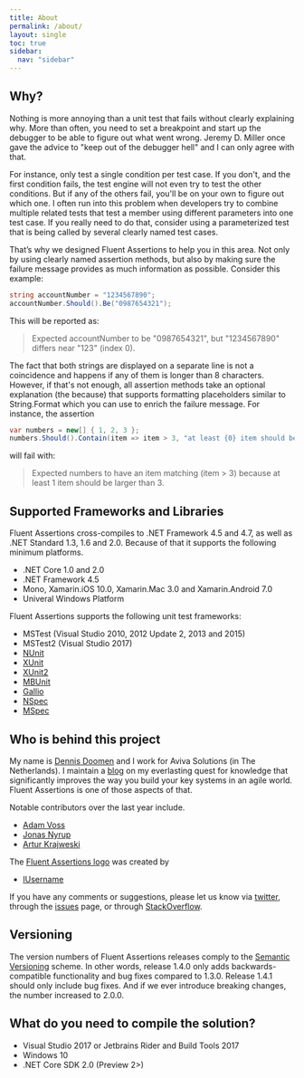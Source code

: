 ```yaml
---
title: About
permalink: /about/
layout: single
toc: true
sidebar:
  nav: "sidebar"
---
```


## Why?

Nothing is more annoying than a unit test that fails without clearly explaining why. More than often, you need to set a breakpoint and start up the debugger to be able to figure out what went wrong. Jeremy D. Miller once gave the advice to "keep out of the debugger hell" and I can only agree with that.

For instance, only test a single condition per test case. If you don't, and the first condition fails, the test engine will not even try to test the other conditions. But if any of the others fail, you'll be on your own to figure out which one. I often run into this problem when developers try to combine multiple related tests that test a member using different parameters into one test case. If you really need to do that, consider using a parameterized test that is being called by several clearly named test cases.

That’s why we designed Fluent Assertions to help you in this area. Not only by using clearly named assertion methods, but also by making sure the failure message provides as much information as possible. Consider this example:

```c#
string accountNumber = "1234567890";
accountNumber.Should().Be("0987654321");
```

This will be reported as:

> Expected accountNumber to be
"0987654321", but
"1234567890" differs near "123" (index 0).

The fact that both strings are displayed on a separate line is not a coincidence and happens if any of them is longer than 8 characters. However, if that's not enough, all assertion methods take an optional explanation (the because) that supports formatting placeholders similar to String.Format which you can use to enrich the failure message. For instance, the assertion

```c#
var numbers = new[] { 1, 2, 3 };
numbers.Should().Contain(item => item > 3, "at least {0} item should be larger than 3", 1);
```

will fail with:

> Expected numbers to have an item matching (item > 3) because at least 1 item should be larger than 3.

## Supported Frameworks and Libraries

Fluent Assertions cross-compiles to .NET Framework 4.5 and 4.7, as well as .NET Standard 1.3, 1.6 and 2.0. Because of that it supports the following minimum platforms.
*   .NET Core 1.0 and 2.0
*   .NET Framework 4.5
*   Mono, Xamarin.iOS 10.0, Xamarin.Mac 3.0 and Xamarin.Android 7.0
*   Univeral Windows Platform

Fluent Assertions supports the following unit test frameworks:

*   MSTest (Visual Studio 2010, 2012 Update 2, 2013 and 2015)
*   MSTest2 (Visual Studio 2017)
*   [NUnit](http://www.nunit.org/)
*   [XUnit](http://xunit.codeplex.com/)
*   [XUnit2](https://github.com/xunit/xunit/releases)
*   [MBUnit](http://code.google.com/p/mb-unit/)
*   [Gallio](http://code.google.com/p/mb-unit/)
*   [NSpec](http://nspec.org/)
*   [MSpec](https://github.com/machine/machine.specifications)

## Who is behind this project

My name is [Dennis Doomen](https://twitter.com/ddoomen) and I work for Aviva Solutions (in The Netherlands). I maintain a [blog](http://www.continuousimprover.com/) on my everlasting quest for knowledge that significantly improves the way you build your key systems in an agile world. Fluent Assertions is one of those aspects of that.

Notable contributors over the last year include.

* [Adam Voss](https://github.com/adamvoss)
* [Jonas Nyrup](https://github.com/jnyrup)
* [Artur Krajweski](https://github.com/krajek)

The [Fluent Assertions logo](./logo/fluent_assertions.svg) was created by

* [IUsername](https://github.com/IUsername)

If you have any comments or suggestions, please let us know via [twitter](https://twitter.com/search?q=fluentassertions&src=typd), through the [issues](https://github.com/dennisdoomen/FluentAssertions/issues) page, or through [StackOverflow](http://stackoverflow.com/questions/tagged/fluent-assertions).

## Versioning

The version numbers of Fluent Assertions releases comply to the [Semantic Versioning](http://semver.org/) scheme. In other words, release 1.4.0 only adds backwards-compatible functionality and bug fixes compared to 1.3.0. Release 1.4.1 should only include bug fixes. And if we ever introduce breaking changes, the number increased to 2.0.0.

## What do you need to compile the solution?

* Visual Studio 2017 or Jetbrains Rider and Build Tools 2017
* Windows 10
* .NET Core SDK 2.0 (Preview 2>)
